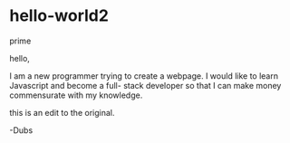# hello-world2
prime

hello,

I am a new programmer trying to create a webpage.
I would like to learn Javascript and become a full-
stack developer so that I can make money commensurate
with my knowledge.

this is an edit to the original.

-Dubs
